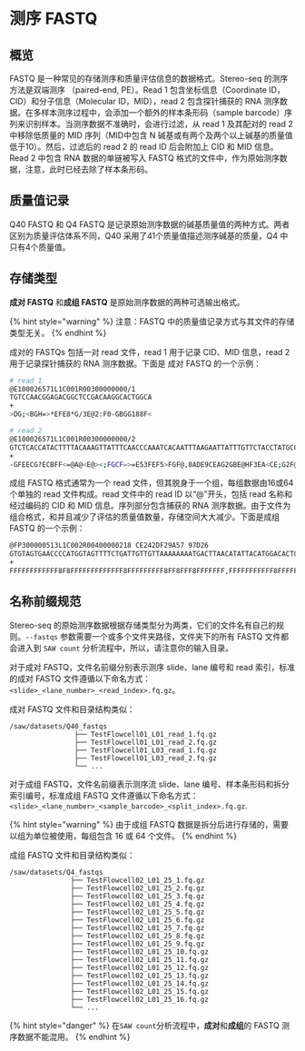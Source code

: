 # 测序 FASTQ

## 概览

FASTQ 是一种常见的存储测序和质量评估信息的数据格式。Stereo-seq 的测序方法是双端测序 （paired-end, PE）。Read 1 包含坐标信息（Coordinate ID，CID）和分子信息（Molecular ID，MID），read 2 包含探针捕获的 RNA 测序数据。在多样本测序过程中，会添加一个额外的样本条形码（sample barcode）序列来识别样本。当测序数据不准确时，会进行过滤，从 read 1 及其配对的 read 2 中移除低质量的 MID 序列（MID中包含 N 碱基或有两个及两个以上碱基的质量值低于10）。然后，过滤后的 read 2 的 read ID 后会附加上 CID 和 MID 信息。Read 2 中包含 RNA 数据的单链被写入 FASTQ 格式的文件中，作为原始测序数据，注意，此时已经去除了样本条形码。&#x20;

## 质量值记录

Q40 FASTQ 和 Q4 FASTQ 是记录原始测序数据的碱基质量值的两种方式。两者区别为质量评估体系不同，Q40 采用了41个质量值描述测序碱基的质量，Q4 中只有4个质量值。

## 存储类型

**成对 FASTQ** 和**成组 FASTQ** 是原始测序数据的两种可选输出格式。

{% hint style="warning" %}
注意：FASTQ 中的质量值记录方式与其文件的存储类型无关。
{% endhint %}

成对的 FASTQs 包括一对 read 文件，read 1 用于记录 CID、MID 信息，read 2 用于记录探针捕获的 RNA 测序数据。下面是 成对 FASTQ 的一个示例：

```Bash
# read 1
@E100026571L1C001R00300000000/1
TGTCCAACGGAGACGGCTCCGACAAGGCACTGGCA
+
>DG;<BGH=>*EFE8*G/3E@2:F0-GBGG188F<

# read 2
@E100026571L1C001R00300000000/2
GTCTCACCATACTTTTACAAAGTTATTTCAACCCAAATCACAATTTAAGAATTATTTGTTCTACCTATGCCACACTTTAAATAAATGTCTATTAAAACCA
+
-GFEECG?ECBFF<=@A@<E@><;FGCF=>=E53FEF5>FGF@,0ADE9CEAG2GBE@HF3EA<CE;G2F@=G8=?@G9FBGE.EG6G2;974E*D9DE9
```

成组 FASTQ 格式通常为一个 read 文件，但其脱身于一个组，每组数据由16或64个单独的 read 文件构成。read 文件中的 read ID 以“@”开头，包括 read 名称和经过编码的 CID 和 MID 信息。序列部分包含捕获的 RNA 测序数据。由于文件为组合格式，和并且减少了评估的质量值数量，存储空间大大减少。下面是成组 FASTQ 的一个示例：

```Bash
@FP300000513L1C002R00400000218 CE242DF29A57 97D26
GTGTAGTGAACCCCATGGTAGTTTTCTGATTGTTGTTAAAAAAAATGACTTAACATATTACATGGACACTCAATAAAAATGTTTTATTTCCTGTTGAAAA
+
FFFFFFFFFFFF8F8FFFFFFFFFFFFF8FFFFFFFFF8FF8FFF8FFFFFFF,FFFFFFFFFFF8FFFFFF8F8F,F8FFFFFF,FFFFFFFFFF,FFF
```

## 名称前缀规范

Stereo-seq 的原始测序数据根据存储类型分为两类，它们的文件名有自己的规则。`--fastqs` 参数需要一个或多个文件夹路径，文件夹下的所有 FASTQ 文件都会进入到 `SAW count` 分析流程中，所以，请注意你的输入目录。&#x20;

对于成对 FASTQ，文件名前缀分别表示测序 slide、lane 编号和 read 索引，标准的成对 FASTQ 文件遵循以下命名方式： `<slide>_<lane_number>_<read_index>.fq.gz`。

成对 FASTQ 文件和目录结构类似：

```
/saw/datasets/Q40_fastqs
                ├── TestFlowcell01_L01_read_1.fq.gz
                ├── TestFlowcell01_L01_read_2.fq.gz
                ├── TestFlowcell01_L03_read_1.fq.gz
                ├── TestFlowcell01_L03_read_2.fq.gz
                └── ...
```

对于成组 FASTQ，文件名前缀表示测序流 slide、lane 编号、样本条形码和拆分索引编号，标准成组 FASTQ 文件遵循以下命名方式：`<slide>_<lane_number>_<sample_barcode>_<split_index>.fq.gz`.&#x20;

{% hint style="warning" %}
由于成组 FASTQ 数据是拆分后进行存储的，需要以组为单位被使用，每组包含 16 或 64 个文件。
{% endhint %}

成组 FASTQ 文件和目录结构类似：

```
/saw/datasets/Q4_fastqs
               ├── TestFlowcell02_L01_25_1.fq.gz
               ├── TestFlowcell02_L01_25_2.fq.gz
               ├── TestFlowcell02_L01_25_3.fq.gz
               ├── TestFlowcell02_L01_25_4.fq.gz
               ├── TestFlowcell02_L01_25_5.fq.gz
               ├── TestFlowcell02_L01_25_6.fq.gz
               ├── TestFlowcell02_L01_25_7.fq.gz
               ├── TestFlowcell02_L01_25_8.fq.gz
               ├── TestFlowcell02_L01_25_9.fq.gz
               ├── TestFlowcell02_L01_25_10.fq.gz
               ├── TestFlowcell02_L01_25_11.fq.gz
               ├── TestFlowcell02_L01_25_12.fq.gz
               ├── TestFlowcell02_L01_25_13.fq.gz
               ├── TestFlowcell02_L01_25_14.fq.gz
               ├── TestFlowcell02_L01_25_15.fq.gz
               ├── TestFlowcell02_L01_25_16.fq.gz
               └── ...
```

{% hint style="danger" %}
在`SAW count`分析流程中，**成对**和**成组**的 FASTQ 测序数据不能混用。
{% endhint %}


